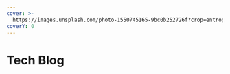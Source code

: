 ```yaml
---
cover: >-
  https://images.unsplash.com/photo-1550745165-9bc0b252726f?crop=entropy&cs=srgb&fm=jpg&ixid=MnwxOTcwMjR8MHwxfHNlYXJjaHw2fHx0ZWNofGVufDB8fHx8MTY0NjkwODQwNg&ixlib=rb-1.2.1&q=85
coverY: 0
---
```


# Tech Blog

